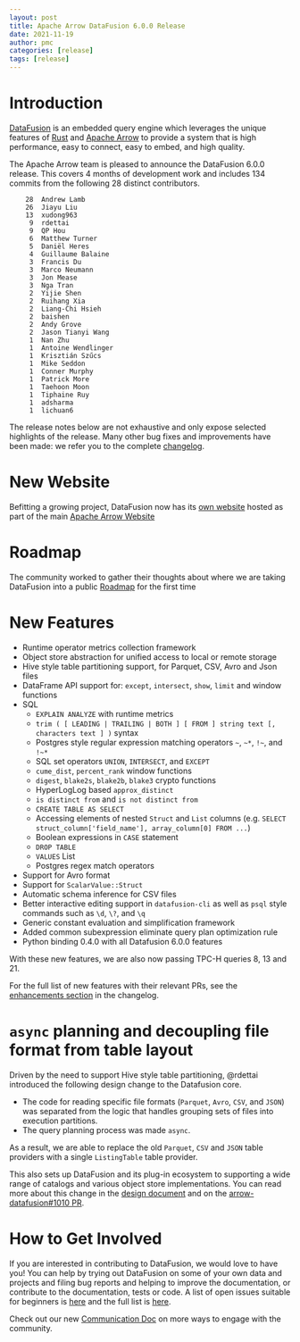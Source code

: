 ```yaml
---
layout: post
title: Apache Arrow DataFusion 6.0.0 Release
date: 2021-11-19
author: pmc
categories: [release]
tags: [release]
---
```

<!--
{% comment %}
Licensed to the Apache Software Foundation (ASF) under one or more
contributor license agreements.  See the NOTICE file distributed with
this work for additional information regarding copyright ownership.
The ASF licenses this file to you under the Apache License, Version 2.0
(the "License"); you may not use this file except in compliance with
the License.  You may obtain a copy of the License at

http://www.apache.org/licenses/LICENSE-2.0

Unless required by applicable law or agreed to in writing, software
distributed under the License is distributed on an "AS IS" BASIS,
WITHOUT WARRANTIES OR CONDITIONS OF ANY KIND, either express or implied.
See the License for the specific language governing permissions and
limitations under the License.
{% endcomment %}
-->

# Introduction

[DataFusion](https://arrow.apache.org/datafusion/) is an embedded
query engine which leverages the unique features of
[Rust](https://www.rust-lang.org/) and [Apache
Arrow](https://arrow.apache.org/) to provide a system that is high
performance, easy to connect, easy to embed, and high quality.

The Apache Arrow team is pleased to announce the DataFusion 6.0.0 release. This covers 4 months of development work
and includes 134 commits from the following 28 distinct contributors.

<!--
git log --pretty=oneline 5.0.0..6.0.0 datafusion datafusion-cli datafusion-examples | wc -l
     134

git shortlog -sn 5.0.0..6.0.0 datafusion datafusion-cli datafusion-examples | wc -l
      29

      Carlos and xudong963 are same individual
-->

```
    28  Andrew Lamb
    26  Jiayu Liu
    13  xudong963
     9  rdettai
     9  QP Hou
     6  Matthew Turner
     5  Daniël Heres
     4  Guillaume Balaine
     3  Francis Du
     3  Marco Neumann
     3  Jon Mease
     3  Nga Tran
     2  Yijie Shen
     2  Ruihang Xia
     2  Liang-Chi Hsieh
     2  baishen
     2  Andy Grove
     2  Jason Tianyi Wang
     1  Nan Zhu
     1  Antoine Wendlinger
     1  Krisztián Szűcs
     1  Mike Seddon
     1  Conner Murphy
     1  Patrick More
     1  Taehoon Moon
     1  Tiphaine Ruy
     1  adsharma
     1  lichuan6
```

The release notes below are not exhaustive and only expose selected highlights of the release. Many other bug fixes
and improvements have been made: we refer you to the complete
[changelog](https://github.com/apache/arrow-datafusion/blob/6.0.0/datafusion/CHANGELOG.md).

# New Website

Befitting a growing project, DataFusion now has its
[own website](https://arrow.apache.org/datafusion/) hosted as part of the
main [Apache Arrow Website](https://arrow.apache.org)

# Roadmap

The community worked to gather their thoughts about where we are
taking DataFusion into a public
[Roadmap](https://arrow.apache.org/datafusion/specification/roadmap.html)
for the first time

# New Features

- Runtime operator metrics collection framework
- Object store abstraction for unified access to local or remote storage
- Hive style table partitioning support, for Parquet, CSV, Avro and Json files
- DataFrame API support for: `except`, `intersect`, `show`, `limit` and window functions
- SQL
  - `EXPLAIN ANALYZE` with runtime metrics
  - `trim ( [ LEADING | TRAILING | BOTH ] [ FROM ] string text [, characters text ] )` syntax
  - Postgres style regular expression matching operators `~`, `~*`, `!~`, and `!~*`
  - SQL set operators `UNION`, `INTERSECT`, and `EXCEPT`
  - `cume_dist`, `percent_rank` window functions
  - `digest`, `blake2s`, `blake2b`, `blake3` crypto functions
  - HyperLogLog based `approx_distinct`
  - `is distinct from` and `is not distinct from`
  - `CREATE TABLE AS SELECT`
  - Accessing elements of nested `Struct` and `List` columns (e.g. `SELECT struct_column['field_name'], array_column[0] FROM ...`)
  - Boolean expressions in `CASE` statement
  - `DROP TABLE`
  - `VALUES` List
  - Postgres regex match operators
- Support for Avro format
- Support for `ScalarValue::Struct`
- Automatic schema inference for CSV files
- Better interactive editing support in `datafusion-cli` as well as `psql` style commands such as `\d`, `\?`, and `\q`
- Generic constant evaluation and simplification framework
- Added common subexpression eliminate query plan optimization rule
- Python binding 0.4.0 with all Datafusion 6.0.0 features

With these new features, we are also now passing TPC-H queries 8, 13 and 21.

For the full list of new features with their relevant PRs, see the
[enhancements section](https://github.com/apache/arrow-datafusion/blob/6.0.0/datafusion/CHANGELOG.md)
in the changelog.

# `async` planning and decoupling file format from table layout

Driven by the need to support Hive style table partitioning, @rdettai
introduced the following design change to the Datafusion core.

- The code for reading specific file formats (`Parquet`, `Avro`, `CSV`, and
`JSON`) was separated from the logic that handles grouping sets of
files into execution partitions.
- The query planning process was made `async`.

As a result, we are able to replace the old `Parquet`, `CSV` and `JSON` table
providers with a single `ListingTable` table provider.

This also sets up DataFusion and its plug-in ecosystem to
supporting a wide range of catalogs and various object store implementations.
You can read more about this change in the
[design document](https://docs.google.com/document/d/1Bd4-PLLH-pHj0BquMDsJ6cVr_awnxTuvwNJuWsTHxAQ)
and on the [arrow-datafusion#1010 PR](https://github.com/apache/arrow-datafusion/pull/1010).

# How to Get Involved

If you are interested in contributing to DataFusion, we would love to have you! You
can help by trying out DataFusion on some of your own data and projects and filing bug reports and helping to
improve the documentation, or contribute to the documentation, tests or code. A list of open issues suitable for
beginners is [here](https://github.com/apache/arrow-datafusion/issues?q=is%3Aissue+is%3Aopen+label%3A%22good+first+issue%22)
and the full list is [here](https://github.com/apache/arrow-datafusion/issues).

Check out our new [Communication Doc](https://arrow.apache.org/datafusion/community/communication.html) on more
ways to engage with the community.
